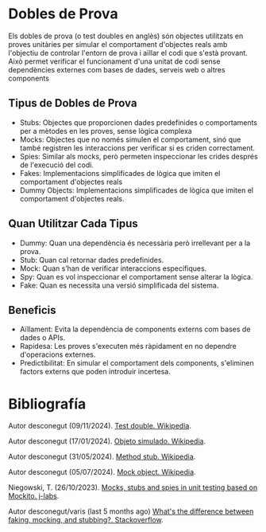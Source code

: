 # Dobles de Prova

Els dobles de prova (o test doubles en anglès) són objectes utilitzats en proves unitàries per simular el comportament d'objectes reals amb l'objectiu de controlar l'entorn de prova i aïllar el codi que s'està provant. Això permet verificar el funcionament d'una unitat de codi sense dependències externes com bases de dades, serveis web o altres components

## Tipus de Dobles de Prova
- Stubs: Objectes que proporcionen dades predefinides o comportaments per a mètodes en les proves, sense lògica complexa
- Mocks: Objectes que no només simulen el comportament, sinó que també registren les interaccions per verificar si es criden correctament.
- Spies: Similar als mocks, però permeten inspeccionar les crides després de l'execució del codi.
- Fakes: Implementacions simplificades de lògica que imiten el comportament d'objectes reals
- Dummy Objects: Implementacions simplificades de lògica que imiten el comportament d'objectes reals.

## Quan Utilitzar Cada Tipus

- Dummy: Quan una dependència és necessària però irrellevant per a la prova.
- Stub: Quan cal retornar dades predefinides.
- Mock: Quan s’han de verificar interaccions específiques.
- Spy: Quan es vol inspeccionar el comportament sense alterar la lògica.
- Fake: Quan es necessita una versió simplificada del sistema.

## Beneficis

- Aïllament: Evita la dependència de components externs com bases de dades o APIs.
- Rapidesa: Les proves s'executen més ràpidament en no dependre d'operacions externes.
- Predictibilitat: En simular el comportament dels components, s'eliminen factors externs que poden introduir incertesa.



# Bibliografía

Autor desconegut (09/11/2024). [Test double. Wikipedia](https://en.wikipedia.org/wiki/Test_double).

Autor desconegut (17/01/2024). [Objeto simulado. Wikipedia](https://es.wikipedia.org/wiki/Objeto_simulado).

Autor desconegut (31/05/2024). [Method stub. Wikipedia](https://en.wikipedia.org/wiki/Method_stub).

Autor desconegut (05/07/2024). [Mock object. Wikipedia](https://en.wikipedia.org/wiki/Mock_object).

Niegowski, T. (26/10/2023). [Mocks, stubs and spies in unit testing based on Mockito. j-labs](https://www.j-labs.pl/en/tech-blog/mocks-stubs-and-spies-in-unit-testing-based-on-mockito/).

Autor desconegut/varis (last 5 months ago) [What's the difference between faking, mocking, and stubbing?. Stackoverflow](https://stackoverflow.com/questions/346372/whats-the-difference-between-faking-mocking-and-stubbing).